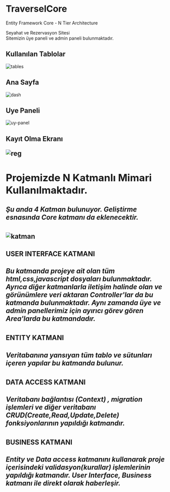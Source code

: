 # TraverselCore
Entity Framework Core - N Tier Architecture

Seyahat ve Rezervasyon Sitesi <br>
Sitemizin üye paneli ve admin paneli bulunmaktadır.

<h2>Kullanılan Tablolar</h2>

![tables](https://user-images.githubusercontent.com/76698070/211226001-887240e2-ac0b-4e71-a2a1-a3db89736a87.png)


<h2>Ana Sayfa</h2>


![dash](https://user-images.githubusercontent.com/76698070/211225962-722d687c-77ec-46f1-baa3-259c0fe5324a.png)


<h2>Uye Paneli</h2>

![uy-panel](https://user-images.githubusercontent.com/76698070/211225976-0641dfc0-dc80-4539-9464-db082b59eca8.png)

<h2>Kayıt Olma Ekranı<h/2>


![reg](https://user-images.githubusercontent.com/76698070/211226040-08c18d1a-8fe8-42a1-a39e-1e8a63230959.png)


<h2>Projemizde N Katmanlı Mimari Kullanılmaktadır.</h2>
<h5>Şu anda 4 Katman bulunuyor. Geliştirme esnasında Core katmanı da eklenecektir.</h5>

![katman](https://user-images.githubusercontent.com/76698070/211226141-606231f4-a574-49ff-885f-d07cbf128486.png)

<h4> USER INTERFACE KATMANI</h4>
<h5>Bu katmanda projeye ait olan tüm html,css,javascript dosyaları bulunmaktadır. Ayrıca diğer katmanlarla iletişim halinde olan ve görünümlere veri aktaran Controller'lar da bu katmanda bulunmaktadır. Aynı zamanda üye ve admin panellerimiz için ayırıcı görev gören Area'larda bu katmandadır.</h5>

<h4>ENTITY KATMANI</h4>
<h5>Veritabanına yansıyan tüm tablo ve sütunları içeren yapılar bu katmanda bulunur.</h5>

<h4> DATA ACCESS KATMANI</h4>
<h5>Veritabanı bağlantısı (Context) , migration işlemleri ve diğer veritabanı CRUD(Create,Read,Update,Delete) fonksiyonlarının yapıldığı katmandır.</h5>

<h4> BUSINESS KATMANI</h4>
<h5>Entity ve Data access katmanını kullanarak proje içerisindeki validasyon(kurallar) işlemlerinin yapıldığı katmandır. User Interface, Business katmanı ile direkt olarak haberleşir.</h5>
